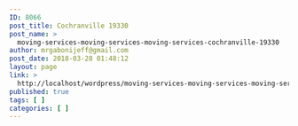 ```yaml
---
ID: 8066
post_title: Cochranville 19330
post_name: >
  moving-services-moving-services-moving-services-cochranville-19330
author: mrgabonijeff@gmail.com
post_date: 2018-03-28 01:48:12
layout: page
link: >
  http://localhost/wordpress/moving-services-moving-services-moving-services-cochranville-19330/
published: true
tags: [ ]
categories: [ ]
---
```

